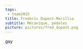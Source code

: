 ```yaml
---
tags:
 - team2015
title: Frederic Dupont-Marillia
subtitle: Mécanique, pédales
picture: pictures/fred_dupont.png
---
```


gay
